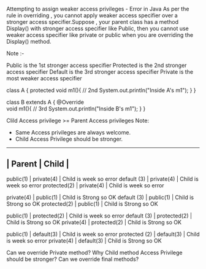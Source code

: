 Attempting to assign weaker access privileges - Error in Java
As per the rule in overriding , you cannot apply weaker access specifier over a stronger access specifier.Suppose , your parent class has a method Display() with stronger access specifier like Public, then you cannot use weaker access specifier like private or public when you are overriding the Display() method.

Note :-

 Public is the 1st stronger access specifier
 Protected is the 2nd stronger access specifier
 Default is the 3rd stronger access specifier
 Private is the most weaker access specifier
 
 
class A {
    protected void m1(){ // 2nd
    System.out.println("Inside A's m1");
  }
}

class B extends A {
  @Override   
   void m1(){ // 3rd
    System.out.println("Inside B's m1"); 
  }
}

Clild Access privilege >= Parent Access privileges
Note: 
- Same Access privileges are always welcome.
- Child Access Privilege should be stronger.

------------------
| Parent | Child | 
-------------------
public(1)  | private(4) | Child is week so error
default (3) | private(4) | Child is week so error
protected(2)  | private(4) | Child is week so error


private(4)  | public(1) | Child is Strong so OK
default (3) | public(1) | Child is Strong so OK
protected(2)  | public(1) | Child is Strong so OK


public(1)  | protected(2) | Child is week so error
default (3) | protected(2) | Child is Strong so OK
private(4)  | protected(2) | Child is Strong so OK

public(1)  | default(3) | Child is week so error
protected (2) | default(3) | Child is week so error
private(4)  | default(3) | Child is Strong so OK


Can we override Private method?
Why Child method Access Privilege should be stronger?
Can we override final methods?




























